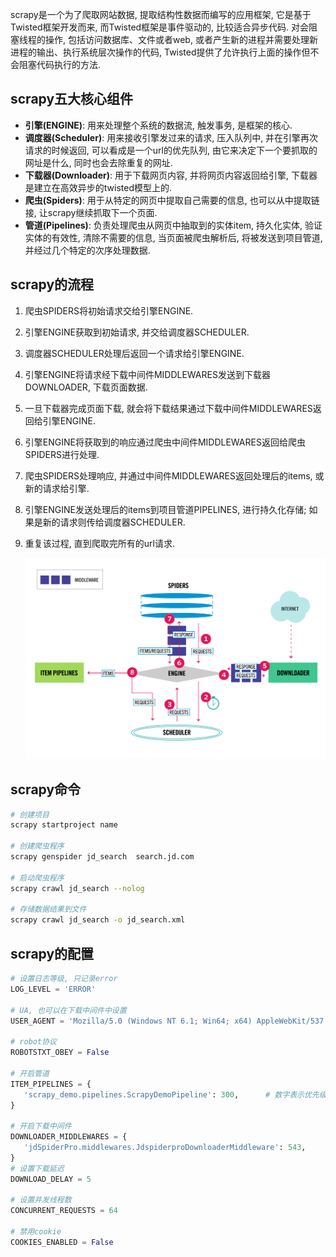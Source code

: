   scrapy是一个为了爬取网站数据, 提取结构性数据而编写的应用框架, 它是基于Twisted框架开发而来, 而Twisted框架是事件驱动的, 比较适合异步代码. 对会阻塞线程的操作, 包括访问数据库、文件或者web, 或者产生新的进程并需要处理新进程的输出、执行系统层次操作的代码, Twisted提供了允许执行上面的操作但不会阻塞代码执行的方法.

## scrapy五大核心组件

- **引擎(ENGINE)**:  用来处理整个系统的数据流, 触发事务, 是框架的核心.
- **调度器(Scheduler)**: 用来接收引擎发过来的请求, 压入队列中, 并在引擎再次请求的时候返回, 可以看成是一个url的优先队列, 由它来决定下一个要抓取的网址是什么, 同时也会去除重复的网址.
- **下载器(Downloader)**: 用于下载网页内容, 并将网页内容返回给引擎, 下载器是建立在高效异步的twisted模型上的.
- **爬虫(Spiders)**: 用于从特定的网页中提取自己需要的信息, 也可以从中提取链接, 让scrapy继续抓取下一个页面.
- **管道(Pipelines)**: 负责处理爬虫从网页中抽取到的实体item, 持久化实体, 验证实体的有效性, 清除不需要的信息, 当页面被爬虫解析后, 将被发送到项目管道, 并经过几个特定的次序处理数据.

## scrapy的流程

1. 爬虫SPIDERS将初始请求交给引擎ENGINE.

2. 引擎ENGINE获取到初始请求, 并交给调度器SCHEDULER.

3. 调度器SCHEDULER处理后返回一个请求给引擎ENGINE.

4. 引擎ENGINE将请求经下载中间件MIDDLEWARES发送到下载器DOWNLOADER, 下载页面数据.

5. 一旦下载器完成页面下载, 就会将下载结果通过下载中间件MIDDLEWARES返回给引擎ENGINE.

6. 引擎ENGINE将获取到的响应通过爬虫中间件MIDDLEWARES返回给爬虫SPIDERS进行处理.

7. 爬虫SPIDERS处理响应, 并通过中间件MIDDLEWARES返回处理后的items, 或新的请求给引擎.

8. 引擎ENGINE发送处理后的items到项目管道PIPELINES, 进行持久化存储; 如果是新的请求则传给调度器SCHEDULER.

9. 重复该过程, 直到爬取完所有的url请求.

   ![scrapy框架流程图](01-scrapy架构和原理.assets/scrapy框架流程图.png)

## scrapy命令

```bash
# 创建项目
scrapy startproject name

# 创建爬虫程序
scrapy genspider jd_search  search.jd.com

# 启动爬虫程序
scrapy crawl jd_search --nolog

# 存储数据结果到文件
scrapy crawl jd_search -o jd_search.xml
```

## scrapy的配置

```python
# 设置日志等级, 只记录error
LOG_LEVEL = 'ERROR'

# UA, 也可以在下载中间件中设置
USER_AGENT = 'Mozilla/5.0 (Windows NT 6.1; Win64; x64) AppleWebKit/537.36 (KHTML, like Gecko) Chrome/85.0.4183.83 Safari/537.36'

# robot协议
ROBOTSTXT_OBEY = False

# 开启管道
ITEM_PIPELINES = {
   'scrapy_demo.pipelines.ScrapyDemoPipeline': 300,      # 数字表示优先级, 数字越小, 优先级越高
}

# 开启下载中间件
DOWNLOADER_MIDDLEWARES = {
   'jdSpiderPro.middlewares.JdspiderproDownloaderMiddleware': 543,
}
# 设置下载延迟
DOWNLOAD_DELAY = 5

# 设置并发线程数
CONCURRENT_REQUESTS = 64

# 禁用cookie
COOKIES_ENABLED = False

```





















